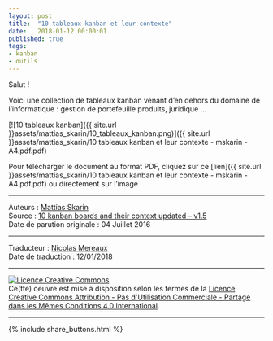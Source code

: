 ```yaml
---
layout: post
title:  "10 tableaux kanban et leur contexte"
date:   2018-01-12 00:00:01
published: true
tags: 
- kanban
- outils
---
```

Salut !

Voici une collection de tableaux kanban venant d’en dehors du domaine de l’informatique : gestion de portefeuille produits, juridique …

[![10 tableaux kanban]({{ site.url }}assets/mattias_skarin/10_tableaux_kanban.png)]({{ site.url }}assets/mattias_skarin/10 tableaux kanban et leur contexte - mskarin - A4.pdf.pdf)


Pour télécharger le document au format PDF, cliquez sur ce [lien]({{ site.url }}assets/mattias_skarin/10 tableaux kanban et leur contexte - mskarin - A4.pdf.pdf) ou directement sur l’image

---
Auteurs : [Mattias Skarin](https://crisp.se/konsulter/mattias-skarin)  
Source : [10 kanban boards and their context updated – v1.5 ](http://blog.crisp.se/2016/07/04/mattiasskarin/10-kanban-boards-and-their-context-updated-v1-5)  
Date de parution originale : 04 Juillet 2016  

---
Traducteur : [Nicolas Mereaux](http://www.les-traducteurs-agiles.org/traducteurs/)  
Date de traduction : 12/01/2018  

---

<a rel="license" href="http://creativecommons.org/licenses/by-nc-sa/4.0/"><img alt="Licence Creative Commons" style="border-width:0" src="http://i.creativecommons.org/l/by-nc-sa/4.0/88x31.png" /></a><br />Ce(tte) oeuvre est mise à disposition selon les termes de la <a rel="license" href="http://creativecommons.org/licenses/by-nc-sa/4.0/">Licence Creative Commons Attribution - Pas d'Utilisation Commerciale - Partage dans les Mêmes Conditions 4.0 International</a>.

---

{% include share_buttons.html %}



